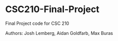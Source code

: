 # CSC210-Final-Project
Final Project code for CSC 210

Authors: Josh Lemberg, Aidan Goldfarb, Max Buras
